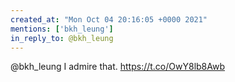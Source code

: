 ```yaml
---
created_at: "Mon Oct 04 20:16:05 +0000 2021"
mentions: ['bkh_leung']
in_reply_to: @bkh_leung
---
```


@bkh_leung I admire that. https://t.co/OwY8lb8Awb